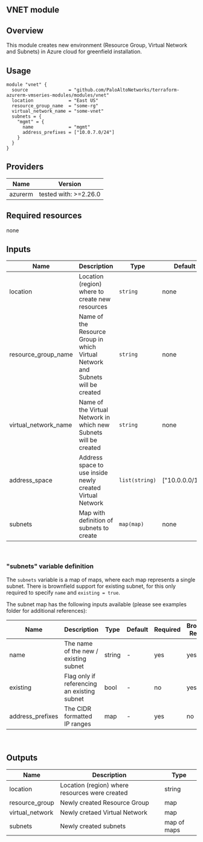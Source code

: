 ## VNET module

## Overview
This module creates new environment (Resource Group, Virtual Network and Subnets) in Azure cloud for greenfield installation.

## Usage
```hcl
module "vnet" {
  source               = "github.com/PaloAltoNetworks/terraform-azurerm-vmseries-modules/modules/vnet"
  location             = "East US"
  resource_group_name  = "some-rg"
  virtual_network_name = "some-vnet"
  subnets = {
    "mgmt" = {
      name             = "mgmt"
      address_prefixes = ["10.0.7.0/24"]
    }
  }
}
```

## Providers
| Name | Version |
|------|---------|
| azurerm | tested with: >=2.26.0 |

## Required resources
none

## Inputs
| Name | Description | Type | Default | Required |
|------|-------------|------|---------|----------|
| location | Location (region) where to create new resources | `string` | none | yes |
| resource_group_name | Name of the Resource Group in which Virtual Network and Subnets will be created | `string` | none | yes |
| virtual_network_name | Name of the Virtual Network in which new Subnets will be created | `string` | none | yes |
| address_space | Address space to use inside newly created Virtual Network | `list(string)` | ["10.0.0.0/16"] | no |
| subnets | Map with definition of subnets to create | `map(map)` | none | yes |

<br>

### "subnets" variable definition
The `subnets` variable is a map of maps, where each map represents a single subnet.
There is brownfield support for existing subnet, for this only required to specify `name` and `existing = true`.

The subnet map has the following inputs available (please see examples folder for additional references):

| Name | Description | Type | Default | Required | Brownfield Required
|------|-------------|------|-------|-------|-------|
| name | The name of the new / existing subnet | string | - | yes | yes |
| existing | Flag only if referencing an existing subnet  | bool | - | no | yes |
| address_prefixes | The CIDR formatted IP ranges | map | - | yes | no |

<br>

## Outputs
| Name | Description | Type |
|------|-------------|------|
| location | Location (region) where resources were created | string |
| resource_group | Newly created Resource Group | map |
| virtual_network | Newly cretaed Virtual Network | map |
| subnets | Newly created subnets | map of maps |
